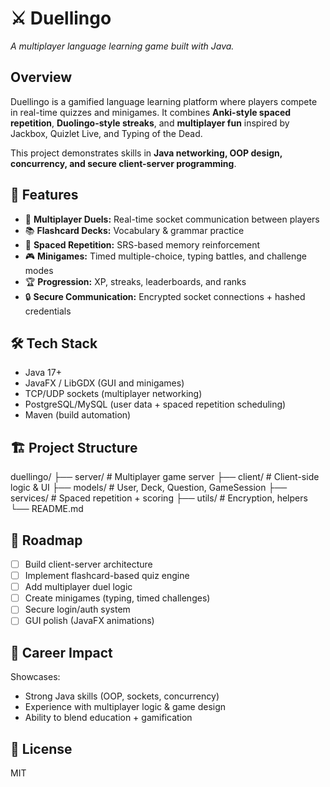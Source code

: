 # ⚔️ Duellingo
*A multiplayer language learning game built with Java.*

## Overview
Duellingo is a gamified language learning platform where players compete in real-time quizzes and minigames. It combines **Anki-style spaced repetition**, **Duolingo-style streaks**, and **multiplayer fun** inspired by Jackbox, Quizlet Live, and Typing of the Dead.  

This project demonstrates skills in **Java networking, OOP design, concurrency, and secure client-server programming**.

## 🚀 Features
- 🔗 **Multiplayer Duels:** Real-time socket communication between players
- 📚 **Flashcard Decks:** Vocabulary & grammar practice
- 🔁 **Spaced Repetition:** SRS-based memory reinforcement
- 🎮 **Minigames:** Timed multiple-choice, typing battles, and challenge modes
- 🏆 **Progression:** XP, streaks, leaderboards, and ranks
- 🔒 **Secure Communication:** Encrypted socket connections + hashed credentials

## 🛠 Tech Stack
- Java 17+
- JavaFX / LibGDX (GUI and minigames)
- TCP/UDP sockets (multiplayer networking)
- PostgreSQL/MySQL (user data + spaced repetition scheduling)
- Maven (build automation)

## 🏗 Project Structure
  duellingo/
├── server/ # Multiplayer game server
├── client/ # Client-side logic & UI
├── models/ # User, Deck, Question, GameSession
├── services/ # Spaced repetition + scoring
├── utils/ # Encryption, helpers
└── README.md

## 🧭 Roadmap
- [ ] Build client-server architecture
- [ ] Implement flashcard-based quiz engine
- [ ] Add multiplayer duel logic
- [ ] Create minigames (typing, timed challenges)
- [ ] Secure login/auth system
- [ ] GUI polish (JavaFX animations)

## 💼 Career Impact
Showcases:
- Strong Java skills (OOP, sockets, concurrency)
- Experience with multiplayer logic & game design
- Ability to blend education + gamification

## 📜 License
MIT
